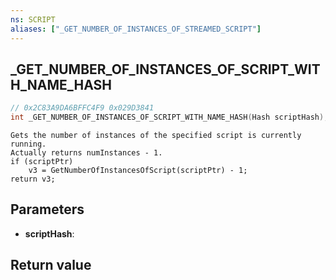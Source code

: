 ```yaml
---
ns: SCRIPT
aliases: ["_GET_NUMBER_OF_INSTANCES_OF_STREAMED_SCRIPT"]
---
```

## _GET_NUMBER_OF_INSTANCES_OF_SCRIPT_WITH_NAME_HASH

```c
// 0x2C83A9DA6BFFC4F9 0x029D3841
int _GET_NUMBER_OF_INSTANCES_OF_SCRIPT_WITH_NAME_HASH(Hash scriptHash);
```

```
Gets the number of instances of the specified script is currently running.  
Actually returns numInstances - 1.  
if (scriptPtr)  
    v3 = GetNumberOfInstancesOfScript(scriptPtr) - 1;  
return v3;  
```

## Parameters
* **scriptHash**: 

## Return value
